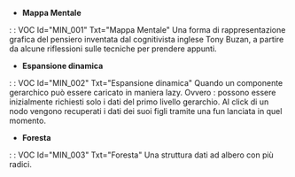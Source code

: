 - **Mappa Mentale**

 :  : VOC Id="MIN_001" Txt="Mappa Mentale"
Una forma di rappresentazione grafica del pensiero inventata dal cognitivista inglese Tony Buzan, a partire da alcune riflessioni sulle tecniche per prendere appunti.

- **Espansione dinamica**

 :  : VOC Id="MIN_002" Txt="Espansione dinamica"
Quando un componente gerarchico può essere caricato in maniera lazy. Ovvero :  possono essere inizialmente richiesti solo i dati del primo livello gerarchio. Al click di un nodo vengono recuperati i dati dei suoi figli tramite una fun lanciata in quel momento.

- **Foresta**

 :  : VOC Id="MIN_003" Txt="Foresta"
Una struttura dati ad albero con più radici.





